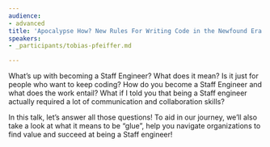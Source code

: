 ```yaml
---
audience:
- advanced
title: 'Apocalypse How? New Rules For Writing Code in the Newfound Era of Ethical Ambiguity'
speakers:
- _participants/tobias-pfeiffer.md

---
```

What’s up with becoming a Staff Engineer? What does it mean? Is it just for people who want to keep coding? How do you become a Staff Engineer and what does the work entail? What if I told you that being a Staff engineer actually required a lot of communication and collaboration skills?

In this talk, let’s answer all those questions! To aid in our journey, we’ll also take a look at what it means to be “glue”, help you navigate organizations to find value and succeed at being a Staff engineer!
